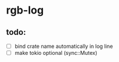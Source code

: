# rgb-log

## todo:

- [ ] bind crate name automatically in log line
- [ ] make tokio optional (sync::Mutex)
